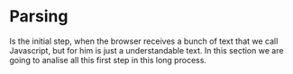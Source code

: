 # Parsing

Is the initial step, when the browser receives a bunch of text that we call Javascript, but for him is just a understandable text. In this section we are going to analise all this first step in this long process.